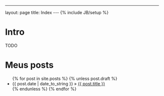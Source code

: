 ---
layout: page
title: Index
	---
{% include JB/setup %}

# Intro

TODO

# Meus posts

<ul class="posts">
  {% for post in site.posts %}
	  {% unless post.draft %}
	    <li><span>{{ post.date | date_to_string }}</span> &raquo; <a href="{{ BASE_PATH }}{{ post.url }}">{{ post.title }}</a></li>
	  {% endunless %}
  {% endfor %}
</ul>
